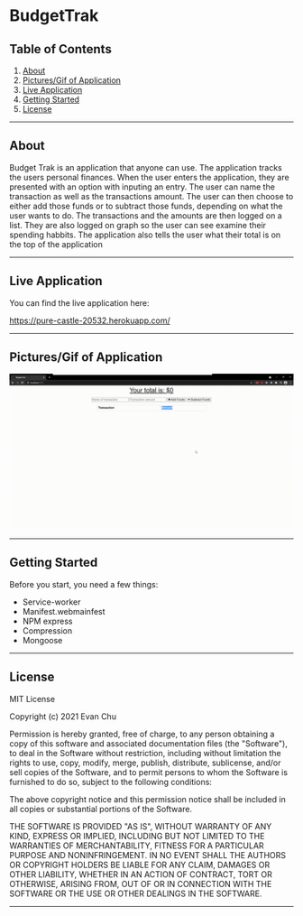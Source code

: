 # BudgetTrak

## Table of Contents


1. [About](#about)
1. [Pictures/Gif of Application](#pictures/gif-of-application)
1. [Live Application](#live-application)
1. [Getting Started](#getting-started)
1. [License](#license)

---------------------------	

## About
Budget Trak is an application that anyone can use. The application tracks the users personal finances. 
When the user enters the application, they are presented with an option with inputing an entry. The user
can name the transaction as well as the transactions amount. The user can then choose to either add those funds
or to subtract those funds, depending on what the user wants to do. The transactions and the amounts are then logged 
on a list. They are also logged on graph so the user can see examine their spending habbits. The application also 
tells the user what their total is on the top of the application

---------------------------

## Live Application

You can find the live application here: 

https://pure-castle-20532.herokuapp.com/

---------------------------

## Pictures/Gif of Application

![](public/assets/BudgetTrakDemo.gif)

---------------------------	

## Getting Started 
Before you start, you need a few things:
* Service-worker
* Manifest.webmainfest
* NPM express
* Compression
* Mongoose

---------------------------	

## License

MIT License

Copyright (c) 2021 Evan Chu

Permission is hereby granted, free of charge, to any person obtaining a copy
of this software and associated documentation files (the "Software"), to deal
in the Software without restriction, including without limitation the rights
to use, copy, modify, merge, publish, distribute, sublicense, and/or sell
copies of the Software, and to permit persons to whom the Software is
furnished to do so, subject to the following conditions:

The above copyright notice and this permission notice shall be included in all
copies or substantial portions of the Software.

THE SOFTWARE IS PROVIDED "AS IS", WITHOUT WARRANTY OF ANY KIND, EXPRESS OR
IMPLIED, INCLUDING BUT NOT LIMITED TO THE WARRANTIES OF MERCHANTABILITY,
FITNESS FOR A PARTICULAR PURPOSE AND NONINFRINGEMENT. IN NO EVENT SHALL THE
AUTHORS OR COPYRIGHT HOLDERS BE LIABLE FOR ANY CLAIM, DAMAGES OR OTHER
LIABILITY, WHETHER IN AN ACTION OF CONTRACT, TORT OR OTHERWISE, ARISING FROM,
OUT OF OR IN CONNECTION WITH THE SOFTWARE OR THE USE OR OTHER DEALINGS IN THE
SOFTWARE.

---------------------------	